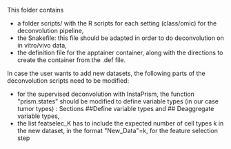 This folder contains 
- a folder scripts/ with the R scripts for each setting (class/omic) for the deconvolution pipeline,
- the Snakefile: this file should be adapted in order to do deconvolution on in vitro/vivo data,
- the definition file for the apptainer container, along with the directions to create the container from the .def file.

In case the user wants to add new datasets, the following parts of the deconvolution scripts need to be modified:
- for the supervised deconvolution with InstaPrism, the function "prism.states" should be modified to define variable types (in our case tumor types) : Sections ##Define variable types and ## Deaggregate variable types,
- the list featselec_K has to include the expected number of cell types k in the new dataset, in the format "New_Data"=k, for the feature selection step